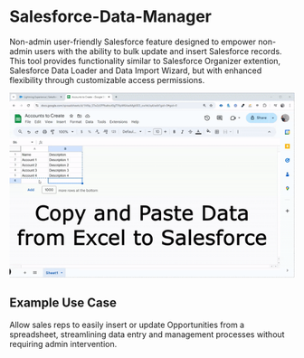 # Salesforce-Data-Manager
Non-admin user-friendly Salesforce feature designed to empower non-admin users with the ability to bulk update and insert Salesforce records. This tool provides functionality similar to Salesforce Organizer extention, Salesforce Data Loader and Data Import Wizard, but with enhanced flexibility through customizable access permissions.

![](https://github.com/gustavozbulhoes/Salesforce-Data-Manager/blob/main/images/DemoGif.gif)
## Example Use Case
Allow sales reps to easily insert or update Opportunities from a spreadsheet, streamlining data entry and management processes without requiring admin intervention.
